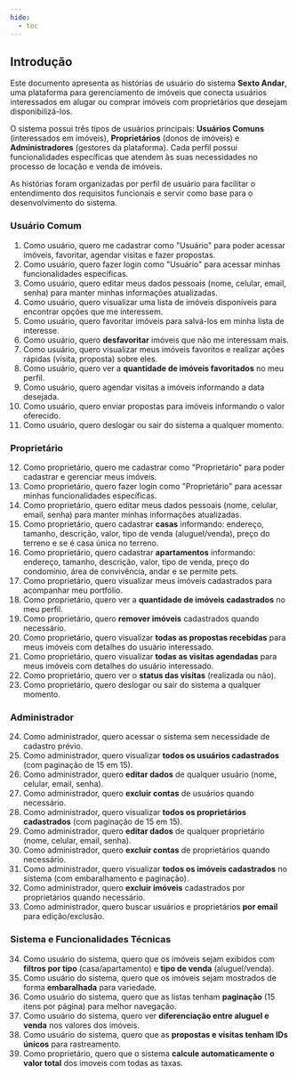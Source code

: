 ```yaml
---
hide:
  - toc
---
```


## Introdução

Este documento apresenta as histórias de usuário do sistema **Sexto Andar**, uma plataforma para gerenciamento de imóveis que conecta usuários interessados em alugar ou comprar imóveis com proprietários que desejam disponibilizá-los.

O sistema possui três tipos de usuários principais: **Usuários Comuns** (interessados em imóveis), **Proprietários** (donos de imóveis) e **Administradores** (gestores da plataforma). Cada perfil possui funcionalidades específicas que atendem às suas necessidades no processo de locação e venda de imóveis.

As histórias foram organizadas por perfil de usuário para facilitar o entendimento dos requisitos funcionais e servir como base para o desenvolvimento do sistema.


### **Usuário Comum**

1. Como usuário, quero me cadastrar como "Usuário" para poder acessar imóveis, favoritar, agendar visitas e fazer propostas.
2. Como usuário, quero fazer login como "Usuário" para acessar minhas funcionalidades específicas.
3. Como usuário, quero editar meus dados pessoais (nome, celular, email, senha) para manter minhas informações atualizadas.
4. Como usuário, quero visualizar uma lista de imóveis disponíveis para encontrar opções que me interessem.
5. Como usuário, quero favoritar imóveis para salvá-los em minha lista de interesse.
6. Como usuário, quero **desfavoritar** imóveis que não me interessam mais.
7. Como usuário, quero visualizar meus imóveis favoritos e realizar ações rápidas (visita, proposta) sobre eles.
8. Como usuário, quero ver a **quantidade de imóveis favoritados** no meu perfil.
9. Como usuário, quero agendar visitas a imóveis informando a data desejada.
10. Como usuário, quero enviar propostas para imóveis informando o valor oferecido.
11. Como usuário, quero deslogar ou sair do sistema a qualquer momento.

### **Proprietário**

12. Como proprietário, quero me cadastrar como "Proprietário" para poder cadastrar e gerenciar meus imóveis.
13. Como proprietário, quero fazer login como "Proprietário" para acessar minhas funcionalidades específicas.
14. Como proprietário, quero editar meus dados pessoais (nome, celular, email, senha) para manter minhas informações atualizadas.
15. Como proprietário, quero cadastrar **casas** informando: endereço, tamanho, descrição, valor, tipo de venda (aluguel/venda), preço do terreno e se é casa única no terreno.
16. Como proprietário, quero cadastrar **apartamentos** informando: endereço, tamanho, descrição, valor, tipo de venda, preço do condomínio, área de convivência, andar e se permite pets.
17. Como proprietário, quero visualizar meus imóveis cadastrados para acompanhar meu portfólio.
18. Como proprietário, quero ver a **quantidade de imóveis cadastrados** no meu perfil.
19. Como proprietário, quero **remover imóveis** cadastrados quando necessário.
20. Como proprietário, quero visualizar **todas as propostas recebidas** para meus imóveis com detalhes do usuário interessado.
21. Como proprietário, quero visualizar **todas as visitas agendadas** para meus imóveis com detalhes do usuário interessado.
22. Como proprietário, quero ver o **status das visitas** (realizada ou não).
23. Como proprietário, quero deslogar ou sair do sistema a qualquer momento.

### **Administrador**

24. Como administrador, quero acessar o sistema sem necessidade de cadastro prévio.
25. Como administrador, quero visualizar **todos os usuários cadastrados** (com paginação de 15 em 15).
26. Como administrador, quero **editar dados** de qualquer usuário (nome, celular, email, senha).
27. Como administrador, quero **excluir contas** de usuários quando necessário.
28. Como administrador, quero visualizar **todos os proprietários cadastrados** (com paginação de 15 em 15).
29. Como administrador, quero **editar dados** de qualquer proprietário (nome, celular, email, senha).
30. Como administrador, quero **excluir contas** de proprietários quando necessário.
31. Como administrador, quero visualizar **todos os imóveis cadastrados** no sistema (com embaralhamento e paginação).
32. Como administrador, quero **excluir imóveis** cadastrados por proprietários quando necessário.
33. Como administrador, quero buscar usuários e proprietários **por email** para edição/exclusão.

### **Sistema e Funcionalidades Técnicas**

34. Como usuário do sistema, quero que os imóveis sejam exibidos com **filtros por tipo** (casa/apartamento) e **tipo de venda** (aluguel/venda).
35. Como usuário do sistema, quero que os imóveis sejam mostrados de forma **embaralhada** para variedade.
36. Como usuário do sistema, quero que as listas tenham **paginação** (15 itens por página) para melhor navegação.
37. Como usuário do sistema, quero ver **diferenciação entre aluguel e venda** nos valores dos imóveis.
38. Como usuário do sistema, quero que as **propostas e visitas tenham IDs únicos** para rastreamento.
39. Como proprietário, quero que o sistema **calcule automaticamente o valor total** dos imoveis com todas as taxas.
